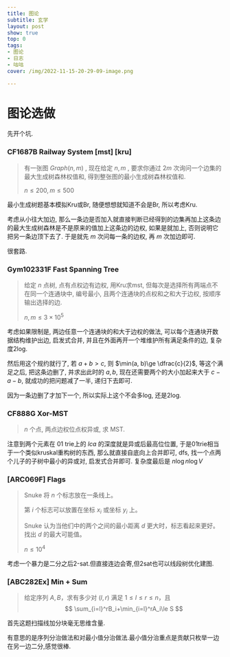 ```yaml
---
title: 图论
subtitle: 玄学
layout: post
show: true
top: 0
tags: 
- 图论
- 日志
- 咕咕
cover: /img/2022-11-15-20-29-09-image.png

---
```


# 图论选做

先开个坑.

### CF1687B Railway System [mst] [kru]

> 有一张图 $Graph(n, m)$ , 现在给定 $n, m$ , 要求你通过 $2m$ 次询问一个边集的最大生成树森林权值和, 得到整张图的最小生成树森林权值和.
> 
> $n\le 200, m\le 500$

最小生成树题基本模拟Kru或Br, 随便想想就知道不会是Br, 所以考虑Kru.

考虑从小往大加边, 那么一条边是否加入就直接判断已经得到的边集再加上这条边的最大生成树森林是不是原来的值加上这条边的边权, 如果是就加上, 否则说明它把另一条边顶下去了. 于是就先 $m$ 次问每一条的边权, 再 $m$ 次加边即可.

很套路.

### Gym102331F Fast Spanning Tree

> 给定 $n$ 点树, 点有点权边有边权, 用Kru求mst, 但每次是选择所有两端点不在同一个连通块中, 编号最小, 且两个连通块的点权和之和大于边权, 按顺序输出选择的边.
> 
> $n, m\le 3\times 10^5$

考虑如果限制是, 两边任意一个连通块的和大于边权的做法, 可以每个连通块开数据结构维护出边, 启发式合并, 并且在外面再开一个堆维护所有满足条件的边, 复杂度2log.

然后用这个规约就行了, 若 $a+b>c$, 则 $\min(a, b)\ge \dfrac{c}{2}$, 等这个满足之后, 把这条边删了, 并求出此时的 $a, b$, 现在还需要两个的大小加起来大于 $c-a-b$, 就成功的把问题减了一半, 递归下去即可.

因为一条边删了才加下一个, 所以实际上这个不会多log, 还是2log.

### CF888G Xor-MST

> $n$ 个点, 两点边权位点权异或, 求 MST.

注意到两个元素在 $01$ trie上的 $lca$ 的深度就是异或后最高位位置, 于是01trie相当于一个类似kruskal重构树的东西, 那么就直接自底向上合并即可, dfs, 找一个点两个儿子的子树中最小的异或对, 启发式合并即可. 复杂度最后是 $n\log n\log V$ 

### [ARC069F] Flags

> Snuke 将 $n$ 个标志放在一条线上。
> 
> 第 $i$ 个标志可以放置在坐标 $x_i$ 或坐标 $y_i$ 上。
> 
> Snuke 认为当他们中的两个之间的最小距离 $d$ 更大时，标志看起来更好。找出 $d$ 的最大可能值。
> 
> $n\le 10^4$

考虑一个暴力是二分之后2-sat.但直接连边会寄,但2sat也可以线段树优化建图.

### [ABC282Ex] Min + Sum

> 给定序列 $A,B$，求有多少对 $(l,r)$ 满足 $1\le l\le r\le n$，且 
> $$
> \sum_{i=l}^rB_i+\min_{i=l}^rA_i\le S
> $$

首先这题扫描线加分块毫无思维含量.

有意思的是序列分治做法和对最小值分治做法.最小值分治重点是贡献只枚举一边在另一边二分,感觉很棒.